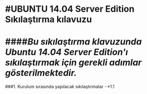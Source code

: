 #UBUNTU 14.04 Server Edition Sıkılaştırma kılavuzu
===================================================
####*Bu sıkılaştırma klavuzunda Ubuntu 14.04 Server Edition'ı sıkılaştırmak için gerekli adımlar gösterilmektedir.*
================================================================================================================

###1. Kurulum sırasında yapılacak sıkılaştırmalar 
⋅⋅*1.1

